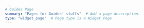 ```yaml
---
# Guides Page  
summary: "Pages for Guides' stuffs"  # Add a page description.
type: "widget_page"  # Page type is a Widget Page
---
```

